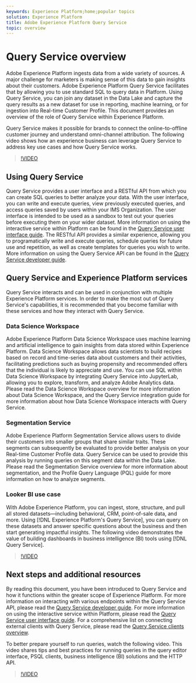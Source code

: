 ```yaml
---
keywords: Experience Platform;home;popular topics
solution: Experience Platform
title: Adobe Experience Platform Query Service
topic: overview
---
```


# Query Service overview

Adobe Experience Platform ingests data from a wide variety of sources. A major challenge for marketers is making sense of this data to gain insights about their customers. Adobe Experience Platform Query Service facilitates that by allowing you to use standard SQL to query data in Platform. Using Query Service, you can join any dataset in the Data Lake and capture the query results as a new dataset for use in reporting, machine learning, or for ingestion into Real-time Customer Profile. This document provides an overview of the role of Query Service within Experience Platform.

Query Service makes it possible for brands to connect the online-to-offline customer journey and understand omni-channel attribution. The following video shows how an experience business can leverage Query Service to address key use cases and how Query Service works.

>[!VIDEO](https://video.tv.adobe.com/v/29795?quality=12&learn=on)

## Using Query Service

Query Service provides a user interface and a RESTful API from which you can create SQL queries to better analyze your data. With the user interface, you can write and execute queries, view previously executed queries, and access queries saved by users within your IMS Organization. The user interface is intended to be used as a sandbox to test out your queries before executing them on your wider dataset. More information on using the interactive service within Platform can be found in the [Query Service user interface guide](ui/overview.md). The RESTful API provides a similar experience, allowing you to programatically write and execute queries, schedule queries for future use and repetition, as well as create templates for queries you wish to write. More information on using the Query Service API can be found in the [Query Service developer guide](api/getting-started.md).

## Query Service and Experience Platform services

Query Service interacts and can be used in conjunction with multiple Experience Platform services. In order to make the most out of Query Service's capabilities, it is recommended that you become familiar with these services and how they interact with Query Service.

### Data Science Workspace

Adobe Experience Platform Data Science Workspace uses machine learning and artificial intelligence to gain insights from data stored within Experience Platform. Data Science Workspace allows data scientists to build recipes based on record and time-series data about customers and their activities, facilitating predictions such as buying propensity and recommended offers that the individual is likely to appreciate and use. You can use SQL within Data Science Workspace by integrating Query Service into JupyterLab, allowing you to explore, transform, and analyze Adobe Analytics data. Please read the Data Science Workspace overview for more information about Data Science Workspace, and the Query Service integration guide for more information about how Data Science Workspace interacts with Query Service.

### Segmentation Service

Adobe Experience Platform Segmentation Service allows users to divide their customers into smaller groups that share similar traits. These segments can subsequently be evaluated to provide better analysis on your Real-time Customer Profile data. Query Service can be used to provide this analysis by running queries on this segment data within the Data Lake. Please read the Segmentation Service overview for more information about segmentation, and the Profile Query Language (PQL) guide for more information on how to analyze segments.

### Looker BI use case

With Adobe Experience Platform, you can ingest, store, structure, and pull all stored datasets—including behavioral, CRM, point-of-sale data, and more. Using [!DNL Experience Platform's Query Service], you can query on these datasets and answer specific questions about the business and then start generating impactful insights. The following video demonstrates the value of building dashboards in business intelligence (BI) tools using [!DNL Query Service].

>[!VIDEO](https://video.tv.adobe.com/v/28981?quality=12&learn=on)

## Next steps and additional resources

By reading this document, you have been introduced to Query Service and how it functions within the greater scope of Experience Platform. For more information on interacting with various endpoints within the Query Service API, please read the [Query Service developer guide](api/getting-started.md). For more information on using the interactive service within Platform, please read the [Query Service user interface guide](ui/overview.md). For a comprehensive list on connecting external clients with Query Service, please read the [Query Service clients overview](clients/overview.md).

To better prepare yourself to run queries, watch the following video. This video shares tips and best practices for running queries in the query editor interface, PSQL clients, business intelligence (BI) solutions and the HTTP API.

>[!VIDEO](https://video.tv.adobe.com/v/29811?quality=12&learn=on)
